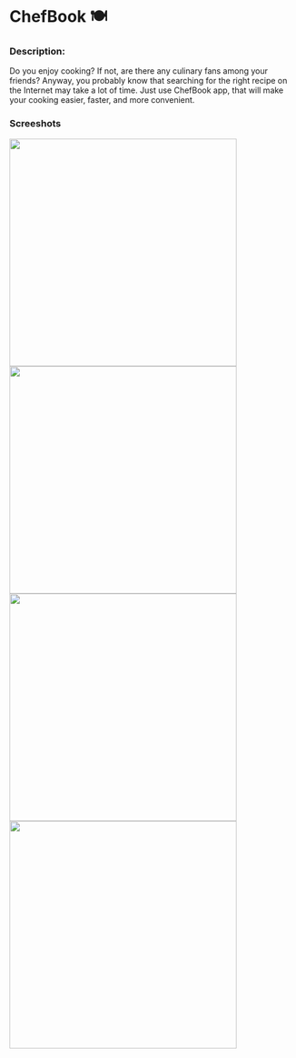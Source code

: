 # ChefBook 🍽️

### Description:

Do you enjoy cooking? If not, are there any culinary fans among your friends? Anyway, you probably know that searching for the right recipe on the Internet may take a lot of time.  Just use ChefBook app, that will make your cooking easier, faster, and more convenient.
 
### Screeshots
<p float="left">
<img src="https://user-images.githubusercontent.com/66002375/147270706-2361d024-05c0-4c9c-b1f9-b0033ee71f95.png" widht="200" height="400">
<img src="https://user-images.githubusercontent.com/66002375/147270711-3777130c-368f-4066-b244-41b2926b680d.png" widht="200" height="400">
<img src="https://user-images.githubusercontent.com/66002375/147270725-ae5481e8-04e5-40c7-9cce-b9fa7361c5a1.png" widht="200" height="400">
<img src="https://user-images.githubusercontent.com/66002375/147270729-aa550607-6edd-4543-b1fb-542fcda0b1a1.png" widht="200" height="400">
</p>

